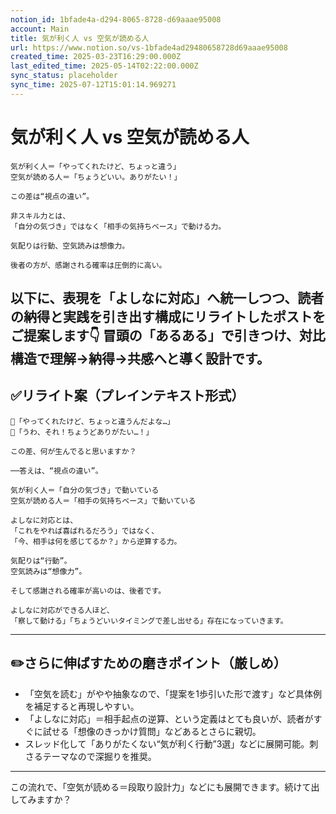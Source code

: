 ```yaml
---
notion_id: 1bfade4a-d294-8065-8728-d69aaae95008
account: Main
title: 気が利く人 vs 空気が読める人
url: https://www.notion.so/vs-1bfade4ad29480658728d69aaae95008
created_time: 2025-03-23T16:29:00.000Z
last_edited_time: 2025-05-14T02:22:00.000Z
sync_status: placeholder
sync_time: 2025-07-12T15:01:14.969271
---
```

# 気が利く人 vs 空気が読める人

```plain text
気が利く人＝「やってくれたけど、ちょっと違う」
空気が読める人＝「ちょうどいい。ありがたい！」

この差は“視点の違い”。

非スキル力とは、
「自分の気づき」ではなく「相手の気持ちベース」で動ける力。

気配りは行動、空気読みは想像力。

後者の方が、感謝される確率は圧倒的に高い。
```
以下に、表現を「よしなに対応」へ統一しつつ、読者の納得と実践を引き出す構成にリライトしたポストをご提案します👇
冒頭の「あるある」で引きつけ、対比構造で理解→納得→共感へと導く設計です。
---
## ✅リライト案（プレインテキスト形式）
```plain text
👤「やってくれたけど、ちょっと違うんだよな…」
👤「うわ、それ！ちょうどありがたい…！」

この差、何が生んでると思いますか？

──答えは、“視点の違い”。

気が利く人＝「自分の気づき」で動いている
空気が読める人＝「相手の気持ちベース」で動いている

よしなに対応とは、
「これをやれば喜ばれるだろう」ではなく、
「今、相手は何を感じてるか？」から逆算する力。

気配りは“行動”。
空気読みは“想像力”。

そして感謝される確率が高いのは、後者です。

よしなに対応ができる人ほど、
「察して動ける」「ちょうどいいタイミングで差し出せる」存在になっていきます。

```
---
## ✏️さらに伸ばすための磨きポイント（厳しめ）
- 「空気を読む」がやや抽象なので、「提案を1歩引いた形で渡す」など具体例を補足すると再現しやすい。
- 「よしなに対応」＝相手起点の逆算、という定義はとても良いが、読者がすぐに試せる「想像のきっかけ質問」などあるとさらに親切。
- スレッド化して「ありがたくない“気が利く行動”3選」などに展開可能。刺さるテーマなので深掘りを推奨。
---
この流れで、「空気が読める＝段取り設計力」などにも展開できます。続けて出してみますか？